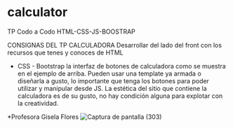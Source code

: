 # calculator
TP Codo a Codo HTML-CSS-JS-BOOSTRAP

CONSIGNAS DEL TP CALCULADORA
Desarrollar del lado del front con los
recursos que tenes y conoces de HTML
- CSS - Bootstrap la interfaz de botones
de calculadora como se muestra en el
ejemplo de arriba.
Pueden usar una template ya armada o
diseñarla a gusto, lo importante que
tenga los botones para poder utilizar y
manipular desde JS.
La estética del sitio que contiene la
calculadora es de su gusto, no hay
condición alguna para explotar con la
creatividad.

*Profesora Gisela Flores
![Captura de pantalla (303)](https://user-images.githubusercontent.com/83018594/189736980-41fd565d-0b8a-451d-ac0d-5642561f7b9f.png)

